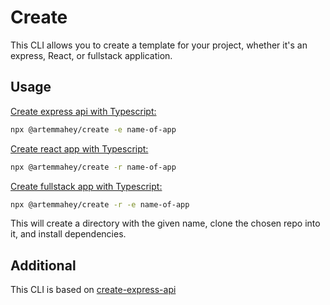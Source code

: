 # Create

This CLI allows you to create a template for your project, whether it's an express, React, or fullstack application.

## Usage

[Create express api with Typescript:](https://github.com/JeriRov/express-ts-template.git)

```sh
npx @artemmahey/create -e name-of-app
```

[Create react app with Typescript:](https://github.com/JeriRov/react-ts-template)

```sh
npx @artemmahey/create -r name-of-app
```

[Create fullstack app with Typescript:]()

```sh
npx @artemmahey/create -r -e name-of-app
```

This will create a directory with the given name, clone the chosen repo into it, and install dependencies.

## Additional

This CLI is based on [create-express-api](https://github.com/w3cj/create-express-api)
